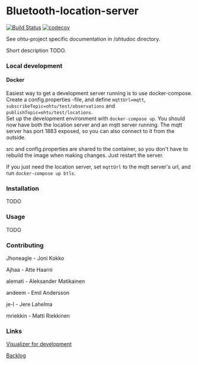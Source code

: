 # Bluetooth-location-server

[![Build Status](https://travis-ci.org/ubikampus/Bluetooth-location-server.svg?branch=master)](https://travis-ci.org/ubikampus/Bluetooth-location-server)
[![codecov](https://codecov.io/gh/ubikampus/Bluetooth-location-server/branch/master/graph/badge.svg)](https://codecov.io/gh/ubikampus/Bluetooth-location-server)

See ohtu-project specific documentation in /ohtudoc directory.

Short description TODO.

### Local development

#### Docker

Easiest way to get a development server running is to use docker-compose.
Create a config.properties -file, and define `mqttUrl=mqtt`, `subscribeTopic=ohtu/test/observations` and `publishTopic=ohtu/test/locations`.  
Set up the development environment with `docker-compose up`.
You should now have both the location server and an mqtt server running.
The mqtt server has port 1883 exposed, so you can also connect to it from the outside.

src and config.properties are shared to the container, so you don't have to rebuild the image when making changes. Just restart the server.

If you just need the location server, set `mqttUrl` to the mqtt server's url, and run `docker-compose up btls`.

### Installation
TODO

### Usage
TODO

### Contributing

Jhoneagle - Joni Kokko

Ajhaa - Atte Haarni 

alemati - Aleksander Matikainen 

andeem - Emil Andersson

je-l  - Jere Lahelma

mriekkin - Matti Riekkinen

### Links

[Visualizer for development](https://github.com/ubikampus/bluetooth-dev-visualizer)

[Backlog](https://docs.google.com/spreadsheets/d/1ypNhF0JG-SiwpOhV2lv1u9FnfyDAChQ84imtakCc800/edit#gid=7)



